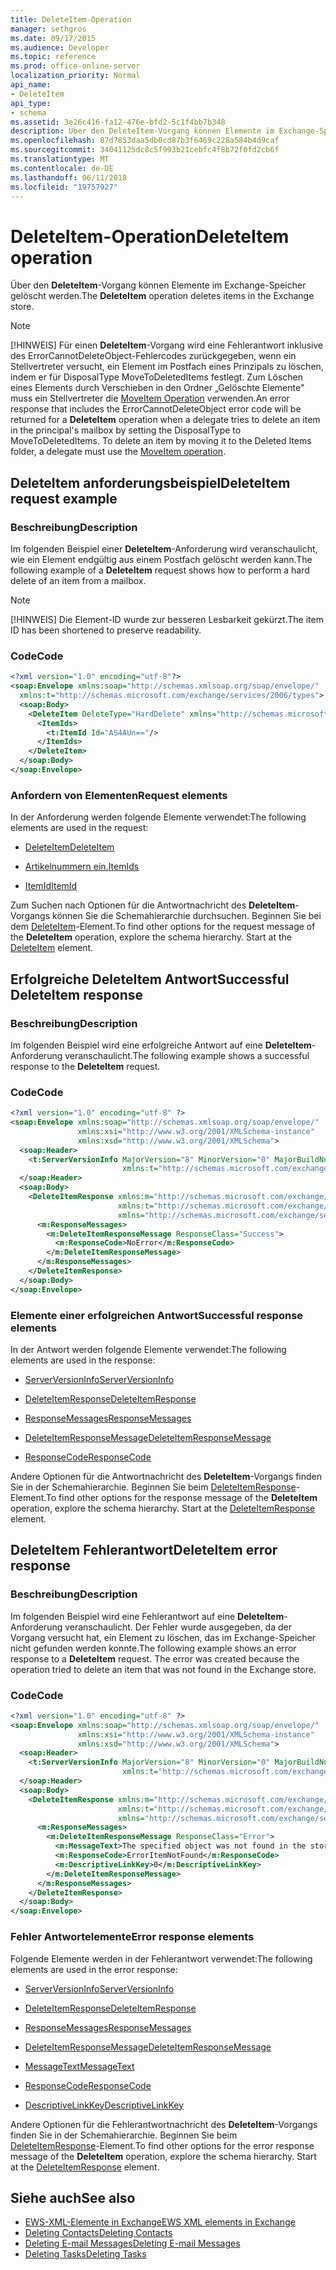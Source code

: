 ```yaml
---
title: DeleteItem-Operation
manager: sethgros
ms.date: 09/17/2015
ms.audience: Developer
ms.topic: reference
ms.prod: office-online-server
localization_priority: Normal
api_name:
- DeleteItem
api_type:
- schema
ms.assetid: 3e26c416-fa12-476e-bfd2-5c1f4bb7b348
description: Über den DeleteItem-Vorgang können Elemente im Exchange-Speicher gelöscht werden.
ms.openlocfilehash: 87d7853daa5db0cd87b3f6469c228a584b4d9caf
ms.sourcegitcommit: 34041125dc8c5f993b21cebfc4f8b72f0fd2cb6f
ms.translationtype: MT
ms.contentlocale: de-DE
ms.lasthandoff: 06/11/2018
ms.locfileid: "19757927"
---
```

# <a name="deleteitem-operation"></a><span data-ttu-id="8be24-103">DeleteItem-Operation</span><span class="sxs-lookup"><span data-stu-id="8be24-103">DeleteItem operation</span></span>

<span data-ttu-id="8be24-104">Über den **DeleteItem**-Vorgang können Elemente im Exchange-Speicher gelöscht werden.</span><span class="sxs-lookup"><span data-stu-id="8be24-104">The **DeleteItem** operation deletes items in the Exchange store.</span></span> 
  
> [!NOTE]
> <span data-ttu-id="8be24-p101">[!HINWEIS] Für einen **DeleteItem**-Vorgang wird eine Fehlerantwort inklusive des ErrorCannotDeleteObject-Fehlercodes zurückgegeben, wenn ein Stellvertreter versucht, ein Element im Postfach eines Prinzipals zu löschen, indem er für DisposalType MoveToDeletedItems festlegt. Zum Löschen eines Elements durch Verschieben in den Ordner „Gelöschte Elemente" muss ein Stellvertreter die [MoveItem Operation](moveitem-operation.md) verwenden.</span><span class="sxs-lookup"><span data-stu-id="8be24-p101">An error response that includes the ErrorCannotDeleteObject error code will be returned for a **DeleteItem** operation when a delegate tries to delete an item in the principal's mailbox by setting the DisposalType to MoveToDeletedItems. To delete an item by moving it to the Deleted Items folder, a delegate must use the [MoveItem operation](moveitem-operation.md).</span></span> 
  
## <a name="deleteitem-request-example"></a><span data-ttu-id="8be24-107">DeleteItem anforderungsbeispiel</span><span class="sxs-lookup"><span data-stu-id="8be24-107">DeleteItem request example</span></span>

### <a name="description"></a><span data-ttu-id="8be24-108">Beschreibung</span><span class="sxs-lookup"><span data-stu-id="8be24-108">Description</span></span>

<span data-ttu-id="8be24-109">Im folgenden Beispiel einer **DeleteItem**-Anforderung wird veranschaulicht, wie ein Element endgültig aus einem Postfach gelöscht werden kann.</span><span class="sxs-lookup"><span data-stu-id="8be24-109">The following example of a **DeleteItem** request shows how to perform a hard delete of an item from a mailbox.</span></span> 
  
> [!NOTE]
> <span data-ttu-id="8be24-110">[!HINWEIS] Die Element-ID wurde zur besseren Lesbarkeit gekürzt.</span><span class="sxs-lookup"><span data-stu-id="8be24-110">The item ID has been shortened to preserve readability.</span></span> 
  
### <a name="code"></a><span data-ttu-id="8be24-111">Code</span><span class="sxs-lookup"><span data-stu-id="8be24-111">Code</span></span>

```XML
<?xml version="1.0" encoding="utf-8"?>
<soap:Envelope xmlns:soap="http://schemas.xmlsoap.org/soap/envelope/"
  xmlns:t="http://schemas.microsoft.com/exchange/services/2006/types">
  <soap:Body>
    <DeleteItem DeleteType="HardDelete" xmlns="http://schemas.microsoft.com/exchange/services/2006/messages">
      <ItemIds>
        <t:ItemId Id="AS4AUn=="/>
      </ItemIds>
    </DeleteItem>
  </soap:Body>
</soap:Envelope>
```

### <a name="request-elements"></a><span data-ttu-id="8be24-112">Anfordern von Elementen</span><span class="sxs-lookup"><span data-stu-id="8be24-112">Request elements</span></span>

<span data-ttu-id="8be24-113">In der Anforderung werden folgende Elemente verwendet:</span><span class="sxs-lookup"><span data-stu-id="8be24-113">The following elements are used in the request:</span></span>
  
- [<span data-ttu-id="8be24-114">DeleteItem</span><span class="sxs-lookup"><span data-stu-id="8be24-114">DeleteItem</span></span>](deleteitem.md)
    
- [<span data-ttu-id="8be24-115">Artikelnummern ein.</span><span class="sxs-lookup"><span data-stu-id="8be24-115">ItemIds</span></span>](itemids.md)
    
- [<span data-ttu-id="8be24-116">ItemId</span><span class="sxs-lookup"><span data-stu-id="8be24-116">ItemId</span></span>](itemid.md)
    
<span data-ttu-id="8be24-p102">Zum Suchen nach Optionen für die Antwortnachricht des **DeleteItem**-Vorgangs können Sie die Schemahierarchie durchsuchen. Beginnen Sie bei dem [DeleteItem](deleteitem.md)-Element.</span><span class="sxs-lookup"><span data-stu-id="8be24-p102">To find other options for the request message of the **DeleteItem** operation, explore the schema hierarchy. Start at the [DeleteItem](deleteitem.md) element.</span></span> 
  
## <a name="successful-deleteitem-response"></a><span data-ttu-id="8be24-119">Erfolgreiche DeleteItem Antwort</span><span class="sxs-lookup"><span data-stu-id="8be24-119">Successful DeleteItem response</span></span>

### <a name="description"></a><span data-ttu-id="8be24-120">Beschreibung</span><span class="sxs-lookup"><span data-stu-id="8be24-120">Description</span></span>

<span data-ttu-id="8be24-121">Im folgenden Beispiel wird eine erfolgreiche Antwort auf eine **DeleteItem**-Anforderung veranschaulicht.</span><span class="sxs-lookup"><span data-stu-id="8be24-121">The following example shows a successful response to the **DeleteItem** request.</span></span> 
  
### <a name="code"></a><span data-ttu-id="8be24-122">Code</span><span class="sxs-lookup"><span data-stu-id="8be24-122">Code</span></span>

```XML
<?xml version="1.0" encoding="utf-8" ?>
<soap:Envelope xmlns:soap="http://schemas.xmlsoap.org/soap/envelope/" 
               xmlns:xsi="http://www.w3.org/2001/XMLSchema-instance" 
               xmlns:xsd="http://www.w3.org/2001/XMLSchema">
  <soap:Header>
    <t:ServerVersionInfo MajorVersion="8" MinorVersion="0" MajorBuildNumber="595" MinorBuildNumber="0" 
                         xmlns:t="http://schemas.microsoft.com/exchange/services/2006/types" />
  </soap:Header>
  <soap:Body>
    <DeleteItemResponse xmlns:m="http://schemas.microsoft.com/exchange/services/2006/messages" 
                        xmlns:t="http://schemas.microsoft.com/exchange/services/2006/types" 
                        xmlns="http://schemas.microsoft.com/exchange/services/2006/messages">
      <m:ResponseMessages>
        <m:DeleteItemResponseMessage ResponseClass="Success">
          <m:ResponseCode>NoError</m:ResponseCode>
        </m:DeleteItemResponseMessage>
      </m:ResponseMessages>
    </DeleteItemResponse>
  </soap:Body>
</soap:Envelope>
```

### <a name="successful-response-elements"></a><span data-ttu-id="8be24-123">Elemente einer erfolgreichen Antwort</span><span class="sxs-lookup"><span data-stu-id="8be24-123">Successful response elements</span></span>

<span data-ttu-id="8be24-124">In der Antwort werden folgende Elemente verwendet:</span><span class="sxs-lookup"><span data-stu-id="8be24-124">The following elements are used in the response:</span></span>
  
- [<span data-ttu-id="8be24-125">ServerVersionInfo</span><span class="sxs-lookup"><span data-stu-id="8be24-125">ServerVersionInfo</span></span>](serverversioninfo.md)
    
- [<span data-ttu-id="8be24-126">DeleteItemResponse</span><span class="sxs-lookup"><span data-stu-id="8be24-126">DeleteItemResponse</span></span>](deleteitemresponse.md)
    
- [<span data-ttu-id="8be24-127">ResponseMessages</span><span class="sxs-lookup"><span data-stu-id="8be24-127">ResponseMessages</span></span>](responsemessages.md)
    
- [<span data-ttu-id="8be24-128">DeleteItemResponseMessage</span><span class="sxs-lookup"><span data-stu-id="8be24-128">DeleteItemResponseMessage</span></span>](deleteitemresponsemessage.md)
    
- [<span data-ttu-id="8be24-129">ResponseCode</span><span class="sxs-lookup"><span data-stu-id="8be24-129">ResponseCode</span></span>](responsecode.md)
    
<span data-ttu-id="8be24-p103">Andere Optionen für die Antwortnachricht des **DeleteItem**-Vorgangs finden Sie in der Schemahierarchie. Beginnen Sie beim [DeleteItemResponse](deleteitemresponse.md)-Element.</span><span class="sxs-lookup"><span data-stu-id="8be24-p103">To find other options for the response message of the **DeleteItem** operation, explore the schema hierarchy. Start at the [DeleteItemResponse](deleteitemresponse.md) element.</span></span> 
  
## <a name="deleteitem-error-response"></a><span data-ttu-id="8be24-132">DeleteItem Fehlerantwort</span><span class="sxs-lookup"><span data-stu-id="8be24-132">DeleteItem error response</span></span>

### <a name="description"></a><span data-ttu-id="8be24-133">Beschreibung</span><span class="sxs-lookup"><span data-stu-id="8be24-133">Description</span></span>

<span data-ttu-id="8be24-p104">Im folgenden Beispiel wird eine Fehlerantwort auf eine **DeleteItem**-Anforderung veranschaulicht. Der Fehler wurde ausgegeben, da der Vorgang versucht hat, ein Element zu löschen, das im Exchange-Speicher nicht gefunden werden konnte.</span><span class="sxs-lookup"><span data-stu-id="8be24-p104">The following example shows an error response to a **DeleteItem** request. The error was created because the operation tried to delete an item that was not found in the Exchange store.</span></span> 
  
### <a name="code"></a><span data-ttu-id="8be24-136">Code</span><span class="sxs-lookup"><span data-stu-id="8be24-136">Code</span></span>

```XML
<?xml version="1.0" encoding="utf-8" ?>
<soap:Envelope xmlns:soap="http://schemas.xmlsoap.org/soap/envelope/" 
               xmlns:xsi="http://www.w3.org/2001/XMLSchema-instance" 
               xmlns:xsd="http://www.w3.org/2001/XMLSchema">
  <soap:Header>
    <t:ServerVersionInfo MajorVersion="8" MinorVersion="0" MajorBuildNumber="595" MinorBuildNumber="0" 
                         xmlns:t="http://schemas.microsoft.com/exchange/services/2006/types" />
  </soap:Header>
  <soap:Body>
    <DeleteItemResponse xmlns:m="http://schemas.microsoft.com/exchange/services/2006/messages" 
                        xmlns:t="http://schemas.microsoft.com/exchange/services/2006/types" 
                        xmlns="http://schemas.microsoft.com/exchange/services/2006/messages">
      <m:ResponseMessages>
        <m:DeleteItemResponseMessage ResponseClass="Error">
          <m:MessageText>The specified object was not found in the store.</m:MessageText>
          <m:ResponseCode>ErrorItemNotFound</m:ResponseCode>
          <m:DescriptiveLinkKey>0</m:DescriptiveLinkKey>
        </m:DeleteItemResponseMessage>
      </m:ResponseMessages>
    </DeleteItemResponse>
  </soap:Body>
</soap:Envelope>
```

### <a name="error-response-elements"></a><span data-ttu-id="8be24-137">Fehler Antwortelemente</span><span class="sxs-lookup"><span data-stu-id="8be24-137">Error response elements</span></span>

<span data-ttu-id="8be24-138">Folgende Elemente werden in der Fehlerantwort verwendet:</span><span class="sxs-lookup"><span data-stu-id="8be24-138">The following elements are used in the error response:</span></span>
  
- [<span data-ttu-id="8be24-139">ServerVersionInfo</span><span class="sxs-lookup"><span data-stu-id="8be24-139">ServerVersionInfo</span></span>](serverversioninfo.md)
    
- [<span data-ttu-id="8be24-140">DeleteItemResponse</span><span class="sxs-lookup"><span data-stu-id="8be24-140">DeleteItemResponse</span></span>](deleteitemresponse.md)
    
- [<span data-ttu-id="8be24-141">ResponseMessages</span><span class="sxs-lookup"><span data-stu-id="8be24-141">ResponseMessages</span></span>](responsemessages.md)
    
- [<span data-ttu-id="8be24-142">DeleteItemResponseMessage</span><span class="sxs-lookup"><span data-stu-id="8be24-142">DeleteItemResponseMessage</span></span>](deleteitemresponsemessage.md)
    
- [<span data-ttu-id="8be24-143">MessageText</span><span class="sxs-lookup"><span data-stu-id="8be24-143">MessageText</span></span>](messagetext.md)
    
- [<span data-ttu-id="8be24-144">ResponseCode</span><span class="sxs-lookup"><span data-stu-id="8be24-144">ResponseCode</span></span>](responsecode.md)
    
- [<span data-ttu-id="8be24-145">DescriptiveLinkKey</span><span class="sxs-lookup"><span data-stu-id="8be24-145">DescriptiveLinkKey</span></span>](descriptivelinkkey.md)
    
<span data-ttu-id="8be24-p105">Andere Optionen für die Fehlerantwortnachricht des **DeleteItem**-Vorgangs finden Sie in der Schemahierarchie. Beginnen Sie beim [DeleteItemResponse](deleteitemresponse.md)-Element.</span><span class="sxs-lookup"><span data-stu-id="8be24-p105">To find other options for the error response message of the **DeleteItem** operation, explore the schema hierarchy. Start at the [DeleteItemResponse](deleteitemresponse.md) element.</span></span> 
  
## <a name="see-also"></a><span data-ttu-id="8be24-148">Siehe auch</span><span class="sxs-lookup"><span data-stu-id="8be24-148">See also</span></span>

- [<span data-ttu-id="8be24-149">EWS-XML-Elemente in Exchange</span><span class="sxs-lookup"><span data-stu-id="8be24-149">EWS XML elements in Exchange</span></span>](ews-xml-elements-in-exchange.md)
- [<span data-ttu-id="8be24-150">Deleting Contacts</span><span class="sxs-lookup"><span data-stu-id="8be24-150">Deleting Contacts</span></span>](http://msdn.microsoft.com/library/fcc3dc84-cd3e-455e-a1a7-ae6921c9b588%28Office.15%29.aspx)  
- [<span data-ttu-id="8be24-151">Deleting E-mail Messages</span><span class="sxs-lookup"><span data-stu-id="8be24-151">Deleting E-mail Messages</span></span>](http://msdn.microsoft.com/library/c40f2f0b-dae0-412f-b716-727e8c0949b4%28Office.15%29.aspx) 
- [<span data-ttu-id="8be24-152">Deleting Tasks</span><span class="sxs-lookup"><span data-stu-id="8be24-152">Deleting Tasks</span></span>](http://msdn.microsoft.com/library/a3d7e25f-8a35-4901-b1d9-d31f418ab340%28Office.15%29.aspx)

